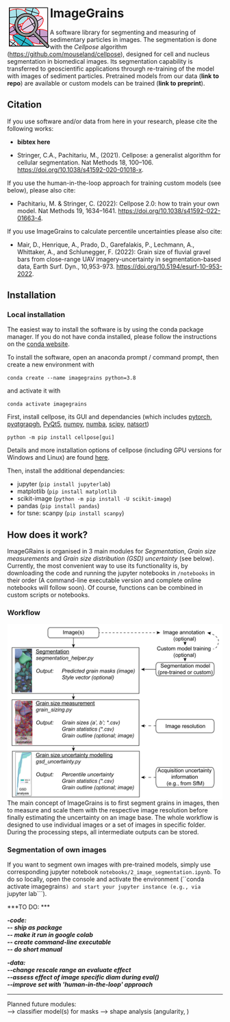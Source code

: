 # ImageGrains  <img src="https://github.com/dmair1989/ImageGrains/blob/main/illustrations/logo_2.png?raw=true" width="100" title="logo" alt="logo" align="left">
   
    
    
       
A software library for segmenting and measuring of sedimentary particles in images. The segmentation is done with the *Cellpose* algorithm  (https://github.com/mouseland/cellpose), designed for cell and nucleus segmentation in biomedical images. Its segmentation capability is transferred to geoscientific applications throurgh re-training of the model with images of sediment particles. Pretrained models from our data (**link to repo**) are available or custom models can be trained (**link to preprint**).

## Citation  
   
If you use software and/or data from here in your research, please cite the following works:  
- **bibtex here**  

- Stringer, C.A., Pachitariu, M., (2021). Cellpose: a generalist algorithm for cellular segmentation. Nat Methods 18, 100–106. https://doi.org/10.1038/s41592-020-01018-x.

If you use the human-in-the-loop approach for training custom models (see below), please also cite:  
- Pachitariu, M. & Stringer, C. (2022): Cellpose 2.0: how to train your own model. Nat Methods 19, 1634–1641. https://doi.org/10.1038/s41592-022-01663-4.

If you use ImageGrains to calculate percentile uncertainties please also cite:
- Mair, D., Henrique, A., Prado, D., Garefalakis, P., Lechmann, A., Whittaker, A., and Schlunegger, F. (2022): Grain size of fluvial gravel bars from close-range UAV imagery-uncertainty in segmentation-based data, Earth Surf. Dyn., 10,953-973. https://doi.org/10.5194/esurf-10-953-2022.

## Installation 
    
### Local installation  

The easiest way to install the software is by using the conda package manager. If you do not have conda installed, please follow the instructions on the [conda website](https://docs.conda.io/en/latest/miniconda.html).  
   
To install the software, open an anaconda prompt / command prompt, then create a new environment with
```
conda create --name imagegrains python=3.8
```
and activate it with 
```
conda activate imagegrains
``` 

First, install cellpose, its GUI and dependancies (which includes [pytorch](https://pytorch.org/), [pyqtgrapgh](https://www.pyqtgraph.org/), [PyQt5](https://www.riverbankcomputing.com/static/Docs/PyQt5/), [numpy](https://numpy.org/), [numba](http://numba.pydata.org/numba-doc/latest/user/5minguide.html), [scipy](https://scipy.org/), [natsort](https://natsort.readthedocs.io/en/master/)) 
```
python -m pip install cellpose[gui]
```

Details and more installation options of cellpose (including GPU versions for Windows and Linux) are found [here](https://github.com/mouseland/cellpose#installation).

Then, install the additional dependancies:  

- jupyter (```pip install jupyterlab```)
- matplotlib (```pip install matplotlib```
- scikit-image (```python -m pip install -U scikit-image```)
- pandas (```pip install pandas```)  
- for tsne: scanpy (```pip install scanpy```)
   
## How does it work?
   
ImageGRains is organised in 3 main modules for *Segmentation*, *Grain size measurements* and *Grain size distribution (GSD) uncertainty* (see below). Currently, the most convenient way to use its functionality is, by downloading the code and running the jupyter notebooks in ```/notebooks``` in their order (A command-line executable version and complete online notebooks will follow soon). Of course, functions can be combined in custom scripts or notebooks.
   
### Workflow  
<img src="https://github.com/dmair1989/ImageGrains/blob/main/illustrations/workflow.png?raw=true" width="550" title="wf" alt="wf" align="center">  
The main concept of ImageGrains is to first segment grains in images, then to measure and scale them with the respective image resolution before finally estimating the uncertainty on an image base. The whole workflow is designed to use individual images or a set of images in specific folder. During the processing steps, all intermediate outputs can be stored.
   
### Segmentation of own images     
If you want to segment own images with pre-trained models, simply use corresponding jupyter notebook ```notebooks/2_image_segmentation.ipynb```. To do so locally, open
the console and activate the environment (``conda activate imagegrains```) and start your jupyter instance (e.g., via ```jupyter lab```). 




    
***TO DO: ***  
   
***-code:***   
***-- ship as package***  
***-- make it run in google colab***  
***-- create command-line executable***  
***-- do short manual***  
   
***-data:***   
***--change rescale range an evaluate effect***   
***--assess effect of image specific diam during eval()***   
***--improve set with 'human-in-the-loop' approach***

-------
Planned future modules:  
--> classifier model(s) for masks
--> shape analysis (angularity, )






